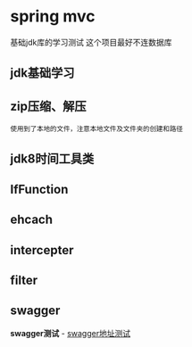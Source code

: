 # spring mvc 
基础jdk库的学习测试
这个项目最好不连数据库



## jdk基础学习


## zip压缩、解压 
    使用到了本地的文件，注意本地文件及文件夹的创建和路径

## jdk8时间工具类

## IfFunction




##

## ehcach

## intercepter

## filter

## swagger
**swagger测试**
    -  [swagger地址测试](http://127.0.0.1:8084/swagger-ui.html)

